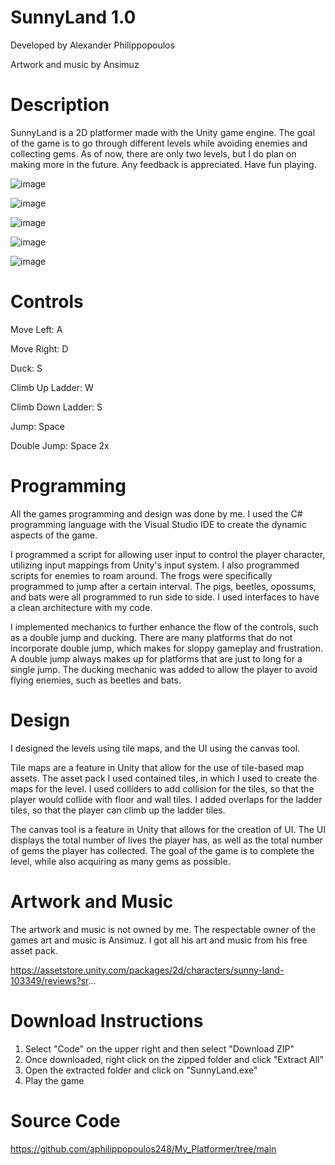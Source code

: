 # SunnyLand 1.0

Developed by Alexander Philippopoulos

Artwork and music by Ansimuz

# Description
SunnyLand is a 2D platformer made with the Unity game engine. The goal of the game is to go through different levels while avoiding enemies and collecting gems. As of now, there are only two levels, but I do plan on making more in the future. Any feedback is appreciated. Have fun playing.

![image](https://github.com/ajax815/SunnyLand-1.0/assets/161390808/4e4cb9e6-9da9-4bf5-89b0-6df5b5bb86a8)

![image](https://github.com/ajax815/SunnyLand-1.0/assets/161390808/c9574c5d-cf79-45c3-8417-1309dd7ab592)

![image](https://github.com/ajax815/SunnyLand-1.0/assets/161390808/7ac7cb2e-9a8c-4398-ba86-d7d2d5326f82)

![image](https://github.com/ajax815/SunnyLand-1.0/assets/161390808/2e179da9-4627-4d8f-8ac7-7a1afcd247be)

![image](https://github.com/ajax815/SunnyLand-1.0/assets/161390808/42d7de29-4830-45f2-a7ed-8dc49015b1b0)

# Controls
Move Left: A

Move Right: D

Duck: S

Climb Up Ladder: W

Climb Down Ladder: S

Jump: Space

Double Jump: Space 2x


# Programming
All the games programming and design was done by me. I used the C# programming language with the Visual Studio IDE to create the dynamic aspects of the game.

I programmed a script for allowing user input to control the player character, utilizing input mappings from Unity's input system. I also programmed scripts for enemies to roam around. The frogs were specifically programmed to jump after a certain interval. The pigs, beetles, opossums, and bats were all programmed to run side to side. I used interfaces to have a clean architecture with my code.

I implemented mechanics to further enhance the flow of the controls, such as a double jump and ducking. There are many platforms that do not incorporate double jump, which makes for sloppy gameplay and frustration. A double jump always makes up for platforms that are just to long for a single jump. The ducking mechanic was added to allow the player to avoid flying enemies, such as beetles and bats.


# Design
I designed the levels using tile maps, and the UI using the canvas tool. 

Tile maps are a feature in Unity that allow for the use of tile-based map assets. The asset pack I used contained tiles, in which I used to create the maps for the level. I used colliders to add collision for the tiles, so that the player would collide with floor and wall tiles. I added overlaps for the ladder tiles, so that the player can climb up the ladder tiles. 

The canvas tool is a feature in Unity that allows for the creation of UI. The UI displays the total number of lives the player has, as well as the total number of gems the player has collected. The goal of the game is to complete the level, while also acquiring as many gems as possible. 

# Artwork and Music
The artwork and music is not owned by me. The respectable owner of the games art and music is Ansimuz. I got all his art and music from his free asset pack.

https://assetstore.unity.com/packages/2d/characters/sunny-land-103349/reviews?sr...


# Download Instructions
1. Select "Code" on the upper right and then select "Download ZIP"
2. Once downloaded, right click on the zipped folder and click "Extract All"
3. Open the extracted folder and click on "SunnyLand.exe"
4. Play the game


# Source Code
https://github.com/aphilippopoulos248/My_Platformer/tree/main
